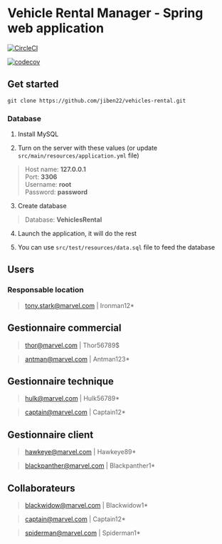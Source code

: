 # Vehicle Rental Manager - Spring web application

[![CircleCI](https://circleci.com/gh/jiben22/vehicles-rental/tree/model.svg?style=svg)](https://circleci.com/gh/jiben22/vehicles-rental/tree/service-repository)

[![codecov](https://codecov.io/gh/jiben22/vehicles-rental/branch/service-repository/graph/badge.svg)](https://codecov.io/gh/jiben22/vehicles-rental/branch/service-repository)

## Get started

`git clone https://github.com/jiben22/vehicles-rental.git`

### Database

1. Install MySQL

2. Turn on the server with these values (or update `src/main/resources/application.yml` file)
> Host name: **127.0.0.1** \
> Port: **3306** \
> Username: **root** \
> Password: **password**

3. Create database
> Database: **VehiclesRental**

4. Launch the application, it will do the rest

5. You can use `src/test/resources/data.sql` file to feed the database

## Users

### Responsable location

> tony.stark@marvel.com | Ironman12*

## Gestionnaire commercial

> thor@marvel.com | Thor56789$

> antman@marvel.com | Antman123*

## Gestionnaire technique

> hulk@marvel.com | Hulk56789*

> captain@marvel.com | Captain12*

## Gestionnaire client

> hawkeye@marvel.com | Hawkeye89*

> blackpanther@marvel.com | Blackpanther1*

## Collaborateurs

> blackwidow@marvel.com | Blackwidow1*

> captain@marvel.com | Captain12*

> spiderman@marvel.com | Spiderman1*
